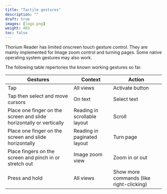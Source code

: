 ```yaml
---
title: "Tactile gestures"
description: ""
draft: true
images: [logo.png]
weight: 403
toc: false
---
```

Thorium Reader has limited onscreen touch gesture control. They are mainly implemented for Image zoom control and turning pages. Some native operating system gestures may also work. 

The following table repertories the known working gestures so far. 

|Gestures|Context|Action|
|---|---|---|   
|Tap|All views|Activate button|
|Tap then select and move cursors|On text|Select text|
|Place one finger on the screen and slide horizontally or vertically|Reading in scrollable layout|Scroll|
|Place one finger on the screen and slide horizontally|Reading in  paginated layout|Turn page|
|Place fingers on the screen and pinch in or stretch out|Image zoom view|Zoom in or out|
|Press and hold|All views|Show more commands (like right-clicking)|